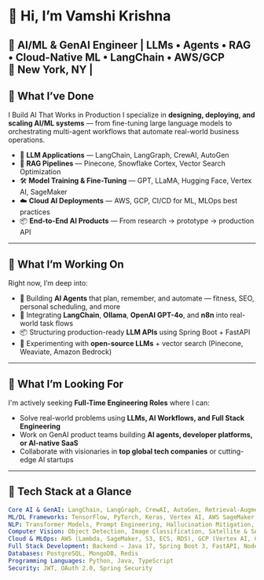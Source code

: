 # 👋 Hi, I’m Vamshi Krishna

🎯 **AI/ML & GenAI Engineer** | LLMs • Agents • RAG • Cloud-Native ML • LangChain • AWS/GCP  
📍 New York, NY |
---

## 🚀 What I’ve Done

I Build AI That Works in Production
I specialize in **designing, deploying, and scaling AI/ML systems** — from fine-tuning large language models to orchestrating multi-agent workflows that automate real-world business operations.

- 🤖 **LLM Applications** — LangChain, LangGraph, CrewAI, AutoGen  
- 🧠 **RAG Pipelines** — Pinecone, Snowflake Cortex, Vector Search Optimization  
- 🛠 **Model Training & Fine-Tuning** — GPT, LLaMA, Hugging Face, Vertex AI, SageMaker  
- ☁️ **Cloud AI Deployments** — AWS, GCP, CI/CD for ML, MLOps best practices  
- 📦 **End-to-End AI Products** — From research → prototype → production API

---

## 🧠 What I’m Working On

Right now, I’m deep into:
- 🤖 Building **AI Agents** that plan, remember, and automate — fitness, SEO, personal scheduling, and more
- 🧩 Integrating **LangChain**, **Ollama**, **OpenAI GPT-4o**, and **n8n** into real-world task flows
- 📦 Structuring production-ready **LLM APIs** using Spring Boot + FastAPI
- 🧠 Experimenting with **open-source LLMs** + vector search (Pinecone, Weaviate, Amazon Bedrock)

---

## 🧭 What I’m Looking For

I'm actively seeking **Full-Time Engineering Roles** where I can:
- Solve real-world problems using **LLMs, AI Workflows, and Full Stack Engineering**
- Work on GenAI product teams building **AI agents, developer platforms, or AI-native SaaS**
- Collaborate with visionaries in **top global tech companies** or cutting-edge AI startups

---

## 🧰 Tech Stack at a Glance

```yaml
Core AI & GenAI: LangChain, LangGraph, CrewAI, AutoGen, Retrieval-Augmented Generation (RAG), Pinecone, Snowflake Cortex, Hugging Face, LLaMA, GPT
ML/DL Frameworks: TensorFlow, PyTorch, Keras, Vertex AI, AWS SageMaker, Fine-Tuning, Transfer Learning
NLP: Transformer Models, Prompt Engineering, Hallucination Mitigation, Intent Classification
Computer Vision: Object Detection, Image Classification, Satellite & SAR Image Analysis
Cloud & MLOps: AWS (Lambda, SageMaker, S3, ECS, RDS), GCP (Vertex AI, Cloud Functions), CI/CD for ML & Apps (Docker, GitHub Actions, Terraform)
Full Stack Development: Backend – Java 17, Spring Boot 3, FastAPI, Node.js; Frontend – React 18, Next.js 14, Tailwind CSS, Redux Toolkit; API Design – REST, GraphQL; Microservices Architecture, Kafka Messaging
Databases: PostgreSQL, MongoDB, Redis
Programming Languages: Python, Java, TypeScript
Security: JWT, OAuth 2.0, Spring Security

